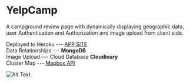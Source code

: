 # YelpCamp
A campground review page with dynamically displaying geographic data,</br> user Authentication and Authorization and image upload from client side. 



Deployed to Heroku --- <a href="https://enigmatic-harbor-30200.herokuapp.com/">APP SITE</a> </br>
Data Relationships --- <strong>MongoDB</strong> </br>
Image Upload --- Cloud Database <strong>Cloudinary</strong> </br>
Cluster Map --- <a href="https://docs.mapbox.com/mapbox-gl-js/guides/">Mapbox API</a>

![Alt Text](https://media.giphy.com/media/EYJnX1UU4KnZfcK9PO/giphy-downsized-large.gif)


